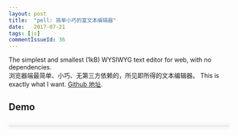 ```yaml
---
layout: post
title:  "pell: 简单小巧的富文本编辑器"
date:   2017-07-21
tags: [js]
commentIssueId: 36
---
```


The simplest and smallest (1kB) WYSIWYG text editor for web, with no dependencies. <br>
浏览器端最简单、小巧、无第三方依赖的，所见即所得的文本编辑器。 This is exactly what I want. [Github 地址](https://github.com/jaredreich/pell).

## Demo
<style>
  #pell {
    border: solid 1px rgba(10, 10, 10, 0.1);
    box-shadow: 0 0 10px 1px rgba(0, 0, 0, 0.1);
    margin: 30px 0;
  }
  #pell .pell-content {
    height: 650px;
  }
</style>
<div id='pell'></div>
<link rel="stylesheet" href="https://cdn.rawgit.com/jaredreich/pell/8ce06c3e/dist/pell.css">
<script src='https://cdn.rawgit.com/jaredreich/pell/8ce06c3e/dist/pell.js'></script>
<script>
function ensureHTTP (str) {
  return /^https?:\/\//.test(str) && str || `http://${str}`
}
// 你好<div>这个一个富文本编辑器</div><div>可以插入图片</div>
var editor = window.pell.init({
   element: document.getElementById('pell'),
   styleWithCSS: false,
   actions: [
     'bold',
     'underline',
     'italic',
     'strikethrough',
     'heading1',
     'heading2',
     'paragraph',
     'quote',
     'olist',
     'ulist',
     'line',
     'code',
     {
       name: 'zitalic',
       icon: 'Z',
       title: 'Zitalic',
       result: function() {
         window.pell.exec('italic');
       },
     },
     {
       name: 'image',
       result: function() {
         const url = window.prompt('Enter the image URL', 'https://avatars3.githubusercontent.com/u/7157346?v=4&s=52')
         if (url) window.pell.exec('insertImage', ensureHTTP(url))
       }
     },
     {
       name: 'link',
       result: function() {
         const url = window.prompt('Enter the link URL', 'https://zhoukekestar.github.io')
         if (url) window.pell.exec('createLink', ensureHTTP(url))
       }
     }
   ],
   onChange: function (html) {
    console.log(html);
    //  document.getElementById('text-output').innerHTML = html
    //  document.getElementById('html-output').textContent = html
   }
 });

 editor.content.innerHTML = '<div>这个一个富文本编辑器。</div><div>可以<b>加粗</b>，<u>下划</u>，<i>倾斜，</i><strike>删除</strike>文字。</div><div><h1>这个一个标题</h1><h2>这个一个二级标题</h2><p>这个一段文字</p><blockquote>这个一段引用</blockquote><div><ol><li>有序列表<br></li><li>有序列表<br></li></ol></div><div><ul><li><hr id="null">无序列表<br></li><li>无序列表</li></ul></div><div><pre>这个一段code  var hello = "world";</pre></div><div>可以插入图片：<img src="https://avatars3.githubusercontent.com/u/7157346?v=4&amp;s=52"></div></div><div>可以插入链接：<a href="https://zhoukekestar.github.io">https://zhoukekestar.github.io</a></div><div><br></div>';
</script>
